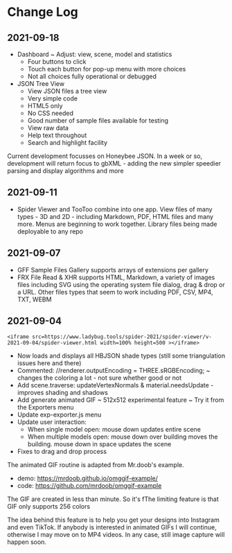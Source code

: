 # Change Log

## 2021-09-18

* Dashboard ~ Adjust: view, scene, model and statistics
	* Four buttons to click
	* Touch each button for pop-up menu with more choices
	* Not all choices fully operational or debugged
* JSON Tree View
	* View JSON files a tree view
	* Very simple code
	* HTML5 only
	* No CSS needed
	* Good number of sample files available for testing
	* View raw data
	* Help text throughout
	* Search and highlight facility

Current development focusses on Honeybee JSON. In a week or so, development will return focus to gbXML - adding the new simpler speedier parsing and display algorithms and more

## 2021-09-11

* Spider Viewer and TooToo combine into one app. View files of many types - 3D and 2D - including Markdown, PDF, HTML files and many more. Menus are beginning to work together. Library files being made deployable to any repo

## 2021-09-07

* GFF Sample Files Gallery supports arrays of extensions per gallery
* FRX File Read & XHR supports HTML, Markdown, a variety of images files including SVG using the operating system file dialog, drag & drop or a URL. Other files types that seem to work including
PDF, CSV, MP4, TXT, WEBM


## 2021-09-04

	<iframe src=https://www.ladybug.tools/spider-2021/spider-viewer/v-2021-09-04/spider-viewer.html width=100% height=500 ></iframe>

* Now loads and displays all HBJSON shade types (still some triangulation issues here and there)
* Commented: //renderer.outputEncoding = THREE.sRGBEncoding; ~ changes the coloring a lot - not sure whether good or not
* Add scene.traverse: updateVertexNormals & material.needsUpdate - improves shading and shadows
* Add generate animated GIF ~ 512x512 experimental feature ~ Try it from the Exporters menu
* Update exp-exporter.js menu
* Update user interaction:
	* When single model open: mouse down updates entire scene
	* When multiple models open: mouse down over building moves the building. mouse down in space updates the scene
* Fixes to drag and drop process

The animated GIF routine is adapted from Mr.doob's example.

* demo:  https://mrdoob.github.io/omggif-example/
* code: https://github.com/mrdoob/omggif-example

The GIF are created in less than minute. So it's fThe limiting feature is that GIF only supports 256 colors

The idea behind this feature is to help you get your designs into Instagram and even TikTok. If anybody is interested in animated GIFs I will continue, otherwise I may move on to MP4 videos. In any case, still image capture will happen soon.

